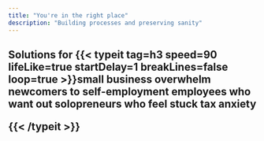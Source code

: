 ```yaml
---
title: "You're in the right place"
description: "Building processes and preserving sanity"
---
```

<h2>Solutions for
{{< typeit 
  tag=h3
  speed=90
  lifeLike=true
  startDelay=1
  breakLines=false
  loop=true
>}}small business overwhelm
newcomers to self-employment
employees who want out
solopreneurs who feel stuck
tax anxiety

{{< /typeit >}}
